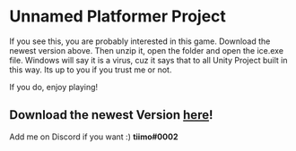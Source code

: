 # Unnamed Platformer Project

If you see this, you are probably interested in this game. Download the newest version above. Then unzip it, open the folder and open the ice.exe file. Windows will say it is a virus, cuz it says that to all Unity Project built in this way. Its up to you if you trust me or not.

If you do, enjoy playing!

## Download the newest Version [here](https://github.com/timothebot/platformer_builds/releases)!

Add me on Discord if you want :)
**tiimo#0002**
